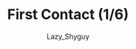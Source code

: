 ---
media: "images/rounds/round_4_2/first_contact_1.png"
media_type: image
title: First Contact (1/6)
author: Lazy_Shyguy
desc: A Nanotrasen expedition team makes first contact with the Soviet expeditionary force.
---